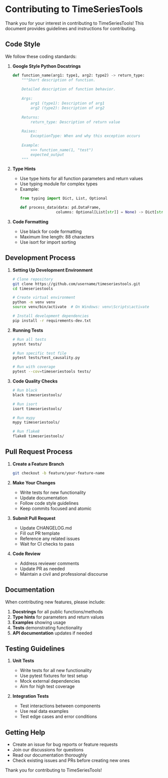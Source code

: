 # Contributing to TimeSeriesTools

Thank you for your interest in contributing to TimeSeriesTools! This document provides guidelines and instructions for contributing.

## Code Style

We follow these coding standards:

1. **Google Style Python Docstrings**
   ```python
   def function_name(arg1: type1, arg2: type2) -> return_type:
       """Short description of function.
       
       Detailed description of function behavior.
       
       Args:
           arg1 (type1): Description of arg1
           arg2 (type2): Description of arg2
           
       Returns:
           return_type: Description of return value
           
       Raises:
           ExceptionType: When and why this exception occurs
           
       Example:
           >>> function_name(1, "test")
           expected_output
       """
   ```

2. **Type Hints**
   - Use type hints for all function parameters and return values
   - Use typing module for complex types
   - Example:
     ```python
     from typing import Dict, List, Optional
     
     def process_data(data: pd.DataFrame,
                     columns: Optional[List[str]] = None) -> Dict[str, float]:
     ```

3. **Code Formatting**
   - Use black for code formatting
   - Maximum line length: 88 characters
   - Use isort for import sorting

## Development Process

1. **Setting Up Development Environment**
   ```bash
   # Clone repository
   git clone https://github.com/username/timeseriestools.git
   cd timeseriestools
   
   # Create virtual environment
   python -m venv venv
   source venv/bin/activate  # On Windows: venv\Scripts\activate
   
   # Install development dependencies
   pip install -r requirements-dev.txt
   ```

2. **Running Tests**
   ```bash
   # Run all tests
   pytest tests/
   
   # Run specific test file
   pytest tests/test_causality.py
   
   # Run with coverage
   pytest --cov=timeseriestools tests/
   ```

3. **Code Quality Checks**
   ```bash
   # Run black
   black timeseriestools/
   
   # Run isort
   isort timeseriestools/
   
   # Run mypy
   mypy timeseriestools/
   
   # Run flake8
   flake8 timeseriestools/
   ```

## Pull Request Process

1. **Create a Feature Branch**
   ```bash
   git checkout -b feature/your-feature-name
   ```

2. **Make Your Changes**
   - Write tests for new functionality
   - Update documentation
   - Follow code style guidelines
   - Keep commits focused and atomic

3. **Submit Pull Request**
   - Update CHANGELOG.md
   - Fill out PR template
   - Reference any related issues
   - Wait for CI checks to pass

4. **Code Review**
   - Address reviewer comments
   - Update PR as needed
   - Maintain a civil and professional discourse

## Documentation

When contributing new features, please include:

1. **Docstrings** for all public functions/methods
2. **Type hints** for parameters and return values
3. **Examples** showing usage
4. **Tests** demonstrating functionality
5. **API documentation** updates if needed

## Testing Guidelines

1. **Unit Tests**
   - Write tests for all new functionality
   - Use pytest fixtures for test setup
   - Mock external dependencies
   - Aim for high test coverage

2. **Integration Tests**
   - Test interactions between components
   - Use real data examples
   - Test edge cases and error conditions

## Getting Help

- Create an issue for bug reports or feature requests
- Join our discussions for questions
- Read our documentation thoroughly
- Check existing issues and PRs before creating new ones

Thank you for contributing to TimeSeriesTools!